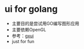 # ui for golang

- 主要目的是尝试用GO编写图形应用
- 主要依赖OpenGL
- 参考：[gxui](https://github.com/google/gxui)
- just for fun
